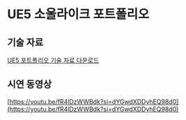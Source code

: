 # UE5 소울라이크 포트폴리오


## 기술 자료

[UE5 포트폴리오 기술 자료 다운로드](./UE5포트폴리오.pptx)


## 시연 동영상
[https://youtu.be/fR4lDzWWBdk?si=dYGwdXDDyhEQ98d0](https://youtu.be/fR4lDzWWBdk?si=dYGwdXDDyhEQ98d0)
